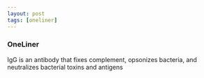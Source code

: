 ```yaml
---
layout: post
tags: [oneliner]
---
```



### OneLiner

IgG is an antibody that fixes complement, opsonizes bacteria, and neutralizes bacterial toxins and antigens
